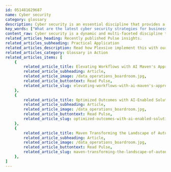 ```yaml
---
id: 051481629687
name: Cyber security
category: glossary
description: Cyber security is an essential discipline that provides a comprehensive shield for digital enterprises against theft, disruption, or damage from cyber attacks, ensuring the integrity and reliability of data and systems.
key_words: ["What are the latest cyber security strategies for businesses?", "How does artificial intelligence enhance cyber security?", "What is the role of data encryption in protecting sensitive information?", "How can organizations prevent unauthorized data access?", "What are the best practices for enterprise-wide cyber security?", "How do cyber security measures support business continuity management?", "How does cyber security instill confidence in stakeholders?", "What are the emerging threats in cyber security today?", "How to ensure application security in the development lifecycle?", "What are the cost implications of implementing robust cyber security solutions?"]
content_raw: Cyber security is a dynamic and multi-faceted discipline that encompasses a diverse range of strategies, processes, technologies, and practices. These are meticulously designed to insulate any enterprise from potential harm - be it theft, disruption or damage resulting from malevolent electronic attacks or unauthorized data access. In the modern world, where countless transactions and interactions are digitized, cyber security stands as a formidable safeguard against information misuse. Its crucial role ranges from protecting sensitive data, safeguarding functioning systems, to maintaining the sanctity of applications from their conceptual phase through to their active deployment. The business benefits of robust cyber security measures are manifold. Firstly, they provide vital protection against data theft, disruption, and exploitation, thereby maintaining data integrity. Secondly, they ensure the security of applications throughout their lifecycle. This ensures that any technological solutions or integrations deployed are impervious to threats, bolstering their reliability. Additionally, cyber security plays a pivotal role in threat identification. Quick recognition of potential threats and rapid response to events can drastically minimize the impact of any attempted breach. This rapid threat detection and containment capability greatly enhances the business continuity management, thereby reducing operational downtime. Perhaps the most significant benefit of cyber security is the confidence it instils in stakeholders. An enterprise that can demonstrate a steadfast commitment to information security wins the trust of customers, clients, and partners who can engage with the business confidently, free from the apprehension of data-related risks. In a landscape where elite technologies are implemented by experienced professionals, such as at Maven Technologies, cyber security is integral for unlocking productivity and driving value at scale.
related_articles_heading: Recently published Pulse insights.
related_articles_subheading: Practical Application
related_articles_description: Read how Plexsive implement this with our clients.
related_articles_category: Glossary in Action
related_articles_items: [
	{
		related_article_title: Elevating Workflows with AI Maven's Approach,
		related_article_subheading: Article,
		related_article_image: /data_operations_boardroom.jpg,
		related_article_buttontext: Read Pulse,
		related_article_slug: elevating-workflows-with-ai-maven's-approach
	},
	{
		related_article_title: Optimized Outcomes with AI-Enabled Solutions,
		related_article_subheading: Article,
		related_article_image: /data_operations_boardroom.jpg,
		related_article_buttontext: Read Pulse,
		related_article_slug: optimized-outcomes-with-ai-enabled-solutions
	},
	{
		related_article_title: Maven Transforming the Landscape of Autonomous Vehicles,
		related_article_subheading: Article,
		related_article_image: /data_operations_boardroom.jpg,
		related_article_buttontext: Read Pulse,
		related_article_slug: maven-transforming-the-landscape-of-autonomous-vehicles
	},
]
---
```


